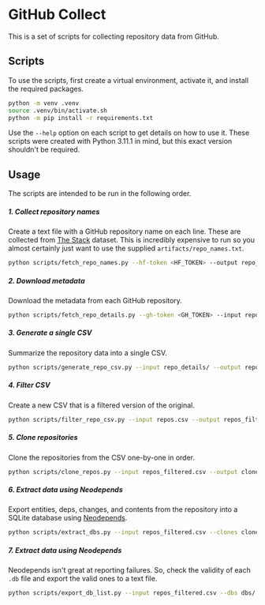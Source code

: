 # GitHub Collect

This is a set of scripts for collecting repository data from GitHub.

## Scripts

To use the scripts, first create a virtual environment, activate it, and install the required packages.

```bash
python -m venv .venv
source .venv/bin/activate.sh
python -m pip install -r requirements.txt
```

Use the `--help` option on each script to get details on how to use it. These scripts were created with Python 3.11.1 in mind, but this exact version shouldn't be required.

## Usage

The scripts are intended to be run in the following order.

##### 1. Collect repository names

Create a text file with a GitHub repository name on each line. These are collected from [The Stack](https://huggingface.co/datasets/bigcode/the-stack) dataset. This is incredibly expensive to run so you almost certainly just want to use the supplied `artifacts/repo_names.txt`.

```bash
python scripts/fetch_repo_names.py --hf-token <HF_TOKEN> --output repo_names.txt
```

##### 2. Download metadata

Download the metadata from each GitHub repository.

```bash
python scripts/fetch_repo_details.py --gh-token <GH_TOKEN> --input repo_names.txt --output repo_details/
```

##### 3. Generate a single CSV

Summarize the repository data into a single CSV.

```bash
python scripts/generate_repo_csv.py --input repo_details/ --output repos.csv
```

##### 4. Filter CSV

Create a new CSV that is a filtered version of the original.

```bash
python scripts/filter_repo_csv.py --input repos.csv --output repos_filtered.csv
```

##### 5. Clone repositories

Clone the repositories from the CSV one-by-one in order.

```bash
python scripts/clone_repos.py --input repos_filtered.csv --output clones/
```

##### 6. Extract data using Neodepends

Export entities, deps, changes, and contents from the repository into a SQLite database using [Neodepends](https://github.com/jlefever/neodepends).

```bash
python scripts/extract_dbs.py --input repos_filtered.csv --clones clones --output dbs/
```

##### 7. Extract data using Neodepends

Neodepends isn't great at reporting failures. So, check the validity of each `.db` file and export the valid ones to a text file.

```bash
python scripts/export_db_list.py --input repos_filtered.csv --dbs dbs/ --output dbs.txt
```

